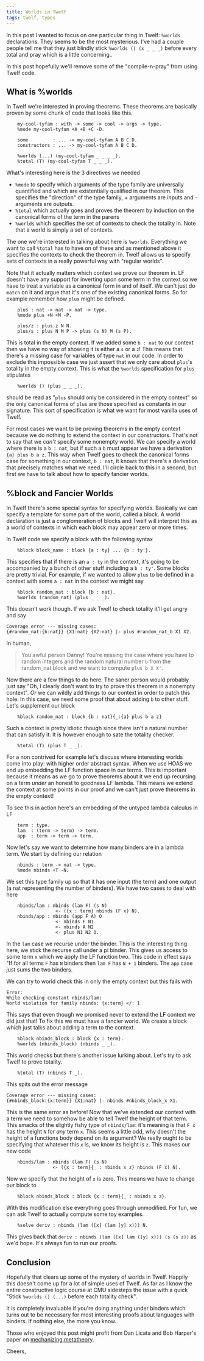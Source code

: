 ```yaml
---
title: Worlds in Twelf
tags: twelf, types
---
```


In this post I wanted to focus on one particular thing in Twelf:
`%worlds` declarations. They seems to be the most mysterious. I've had
a couple people tell me that they just blindly stick `%worlds () (x _
_ _)` before every total and pray which is a little concerning..

In this post hopefully we'll remove some of the "compile-n-pray" from
using Twelf code.

## What is %worlds

In Twelf we're interested in proving theorems. These theorems are
basically proven by some chunk of code that looks like this.

``` twelf
    my-cool-tyfam : with -> some -> cool -> args -> type.
    %mode my-cool-tyfam +A +B +C -D.

    some         : ... -> my-cool-tyfam A B C D.
    constructors : ... -> my-cool-tyfam A B C D.

    %worlds (...) (my-cool-tyfam _ _ _ _).
    %total (T) (my-cool-tyfam T _ _ _).
```

What's interesting here is the 3 directives we needed

 - `%mode` to specify which arguments of the type family are
   universally quantified and which are existentially qualified in our
   theorem. This specifies the "direction" of the type family, +
   arguments are inputs and - arguments are outputs.
 - `%total` which actually goes and proves the theorem by induction on
   the canonical forms of the term in the parens
 - `%worlds` which specifies the set of contexts to check the totality
   in. Note that a world is simply a set of contexts.

The one we're interested in talking about here is
`%worlds`. Everything we want to call `%total` has to have on of these
and as mentioned above it specifies the contexts to check the theorem
in. Twelf allows us to specify sets of contexts in a really powerful
way with "regular worlds".

Note that it actually matters which context we prove our theorem
in. LF doesn't have any support for inverting upon some term in the
context so we have to treat a variable as a canonical form in and of
itself. We can't just do `match` on it and argue that it's one of the
existing canonical forms. So for example remember how `plus` might be
defined.

``` twelf
    plus : nat -> nat -> nat -> type.
    %mode plus +N +M -P.

    plus/z : plus z N N.
    plus/s : plus N M P -> plus (s N) M (s P).
```

This is total in the empty context. If we added some `b : nat` to our
context then we have no way of showing it is either a `s` or a `z`!
This means that there's a missing case for variables of type `nat` in
our code. In order to exclude this impossible case we just assert that
we only care about `plus`'s totality in the empty context. This is
what the `%worlds` specification for `plus` stipulates

``` twelf
    %worlds () (plus _ _ _).
```

should be read as "`plus` should only be considered in the empty
context" so the only canonical forms of `plus` are those specified as
constants in our signature. This sort of specification is what we want
for most vanilla uses of Twelf.

For most cases we want to be proving theorems in the empty context
because we do nothing to extend the context in our
constructors. That's not to say that we *can't* specify some nonempty
world. We can specify a world where there is a `b : nat`, but if such
a `b` must appear we have a derivation `{a} plus b a z`. This way when
Twelf goes to check the canonical forms case for something in our
context, `b : nat`, it knows that there's a derivation that precisely
matches what we need. I'll circle back to this in a second, but first
we have to talk about how to specify fancier worlds.

## %block and Fancier Worlds

In Twelf there's some special syntax for specifying worlds. Basically
we can specify a template for some part of the world, called a
block. A world declaration is just a conglomeration of blocks and
Twelf will interpret this as a world of contexts in which each block
may appear zero or more times.

In Twelf code we specify a block with the following syntax

``` twelf
    %block block_name : block {a : ty} ... {b : ty'}.
```

This specifies that if there is an `a : ty` in the context, it's going
to be accompanied by a bunch of other stuff including a `b :
ty'`. Some blocks are pretty trivial. For example, if we wanted to
allow `plus` to be defined in a context with some `a : nat` in the
context we might say

``` twelf
    %block random_nat : block {b : nat}.
    %worlds (random_nat) (plus _ _ _).
```

This doesn't work though. If we ask Twelf to check totality it'll get
angry and say

    Coverage error --- missing cases:
    {#random_nat:{b:nat}} {X1:nat} {X2:nat} |- plus #random_nat_b X1 X2.

In human,

> You awful person Danny! You're missing the case where you have to
> random integers and the random natural number `b` from the
> random_nat block and we want to compute `plus b X X'`.

Now there are a few things to do here. The saner person would probably
just say "Oh, I clearly don't want to try to prove this theorem in a
nonempty context". *Or* we can wildly add things to our context in
order to patch this hole. In this case, we need some proof that about
adding `b` to other stuff. Let's supplement our block

```
    %block random_nat : block {b : nat}{_:{a} plus b a z}
```

Such a context is pretty idiotic though since there isn't a natural
number that can satisfy it. It is however enough to sate the totality
checker.

``` twelf
    %total (T) (plus T _ _).
```

For a non contrived for example let's discuss where interesting worlds
come into play: with higher order abstract syntax. When we use HOAS we
end up embedding the LF function space in our terms. This is important
because it means as we go to prove theorems about it we end up
recursing on a term *under* an honest to goodness LF lambda. This
means we extend the context at some points in our proof and we can't
just prove theorems in the empty context!

To see this in action here's an embedding of the untyped lambda
calculus in LF

``` twelf
    term : type.
    lam  : (term -> term) -> term.
    app  : term -> term -> term.
```

Now let's say we want to determine how many binders are in a lambda
term. We start by defining our relation

``` twelf
    nbinds : term -> nat -> type.
    %mode nbinds +T -N.
```

We set this type family up so that it has one input (the term) and one
output (a nat representing the number of binders). We have two cases
to deal with here

``` twelf
    nbinds/lam : nbinds (lam F) (s N)
                  <- ({x : term} nbinds (F x) N).
    nbinds/app : nbinds (app F A) O
                  <- nbinds F N1
                  <- nbinds A N2
                  <- plus N1 N2 O.
```

In the `lam` case we recurse under the binder. This is the interesting
thing here, we stick the recurse call under a pi binder. This gives us
access to some term `x` which we apply the LF function two. This code
in effect says "If for all terms `F` has `N` binders then `lam F` has
`N + 1` binders. The `app` case just sums the two binders.

We can try to world check this in only the empty context but this
fails with

    Error:
    While checking constant nbinds/lam:
    World violation for family nbinds: {x:term} </: 1

This says that even though we promised never to extend the LF context
we did just that! To fix this we must have a fancier world. We create
a block which just talks about adding a term to the context.

``` twelf
    %block nbinds_block : block {x : term}.
    %worlds (nbinds_block) (nbinds _ _).
```

This world checks but there's another issue lurking about. Let's try
to ask Twelf to prove totality.

``` Twelf
    %total (T) (nbinds T _).
```

This spits out the error message

    Coverage error --- missing cases:
    {#nbinds_block:{x:term}} {X1:nat} |- nbinds #nbinds_block_x X1.

This is the same error as before! Now that we've extended our context
with a term we need to somehow be able to tell Twelf the height of
that term. This smacks of the slightly fishy type of `nbinds/lam`:
it's meaning is that `F x` has the height `N` for *any* term `x`. This
seems a little odd, why doesn't the height of a functions body depend
on its argument? We really ought to be specifying that whatever this
`x` is, we know its height is `z`. This makes our new code

``` twelf
    nbinds/lam : nbinds (lam F) (s N)
                 <- ({x : term}{_ : nbinds x z} nbinds (F x) N).
```

Now we specify that the height of `x` is zero. This means we have to
change our block to

``` twelf
    %block nbinds_block : block {x : term}{_ : nbinds x z}.
```

With this modification else everything goes through unmodified. For
fun, we can ask Twelf to actually compute some toy examples.

``` twelf
    %solve deriv : nbinds (lam ([x] (lam [y] x))) N.
```

This gives back that `deriv : nbinds (lam ([x] lam ([y] x))) (s (s
z))` as we'd hope. It's always fun to run our proofs.

## Conclusion

Hopefully that clears up some of the mystery of worlds in
Twelf. Happily this doesn't come up for a lot of simple uses of
Twelf. As far as I know the entire constructive logic course at CMU
sidesteps the issue with a quick "Stick `%worlds () (...)` before each
totality check".

It is completely invaluable if you're doing anything under binders
which turns out to be necessary for most interesting proofs about
languages with binders. If nothing else, the more you know..

Those who enjoyed this post might profit from Dan Licata and Bob
Harper's paper on [mechanizing metatheory][paper].

Cheers,

[paper]: http://www.cs.cmu.edu/~drl/pubs/hl07mechanizing/hl07mechanizing.pdf
